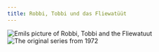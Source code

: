 ```yaml
---
title: Robbi, Tobbi und das Fliewatüüt
---
```

![Emils picture of Robbi, Tobbi and the Fliewatuut](/img/IMG_1791.jpg)
![The original series from 1972](/img/robbi-tobbi-original.jpg)
